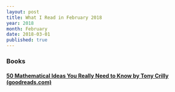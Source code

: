 ```yaml
---
layout: post
title: What I Read in February 2018
year: 2018
month: February
date: 2018-03-01
published: true
---
```


### Books

#### [50 Mathematical Ideas You Really Need to Know by Tony Crilly (goodreads.com)](https://www.goodreads.com/book/show/2578114)